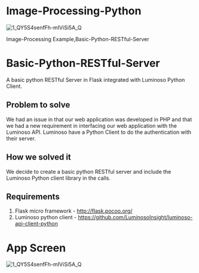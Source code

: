  
# Image-Processing-Python
 ![1_QY5S4senfFh-mIViSi5A_Q](https://user-images.githubusercontent.com/32498472/74738094-3f941580-5267-11ea-9c57-5d660a2a78ad.jpg)


Image-Processing Example,Basic-Python-RESTful-Server

Basic-Python-RESTful-Server
===========================

A basic python RESTful Server in Flask integrated with Luminoso Python Client.

## Problem to solve

We had an issue in that our web application was developed in PHP and that we had a new requirement in interfacing our web application with the Luminoso API. Luminoso have a Python Client to do the authentication with their server.

## How we solved it

We decide to create a basic python RESTful server and include the Luminoso Python client library in the calls.

## Requirements

1. Flask micro framework - http://flask.pocoo.org/
2. Luminoso python client - https://github.com/LuminosoInsight/luminoso-api-client-python

# App Screen

![1_QY5S4senfFh-mIViSi5A_Q](https://user-images.githubusercontent.com/32498472/74737915-e4fab980-5266-11ea-9a46-edc314d97e2a.png)

